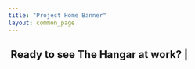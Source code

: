 ```yaml
---
title: "Project Home Banner"
layout: common_page
---
```


<div id="home">
	<div class="site-slider">
		<div class="container">
			<div class="row">
				<div class="col-md-12">
					<div class="slider-caption">
						<h2>
							<span id="textdecorator">&nbsp;Ready to see The Hangar at work? <span class="blinking-cursor">|</span>
							</span>
						</h2>
					</div>
				</div>
			</div>
		</div>
	</div> 
</div>